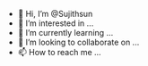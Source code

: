 - 👋 Hi, I’m @Sujithsun
- 👀 I’m interested in ...
- 🌱 I’m currently learning ...
- 💞️ I’m looking to collaborate on ...
- 📫 How to reach me ...

<!---
Sujithsun/Sujithsun is a ✨ special ✨ repository because its `README.md` (this file) appears on your GitHub profile.
You can click the Preview link to take a look at your changes.
--->
